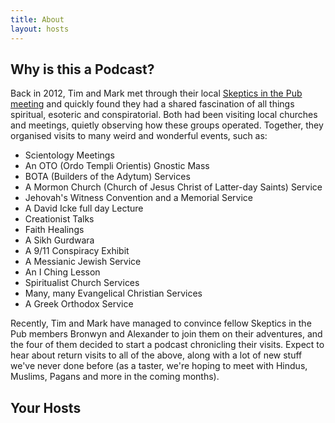 ```yaml
---
title: About
layout: hosts
---
```


## Why is this a Podcast?

Back in 2012, Tim and Mark met through their local [Skeptics in the Pub meeting](https://www.meetup.com/Wellington-Skeptics-in-the-Pub) and quickly found they had a shared fascination of all things spiritual, esoteric and conspiratorial. Both had been visiting local churches and meetings, quietly observing how these groups operated. Together, they organised visits to many weird and wonderful events, such as:

- Scientology Meetings
- An OTO (Ordo Templi Orientis) Gnostic Mass
- BOTA (Builders of the Adytum) Services
- A Mormon Church (Church of Jesus Christ of Latter-day Saints) Service
- Jehovah's Witness Convention and a Memorial Service
- A David Icke full day Lecture
- Creationist Talks
- Faith Healings
- A Sikh Gurdwara
- A 9/11 Conspiracy Exhibit
- A Messianic Jewish Service
- An I Ching Lesson
- Spiritualist Church Services
- Many, many Evangelical Christian Services
- A Greek Orthodox Service

Recently, Tim and Mark have managed to convince fellow Skeptics in the Pub members Bronwyn and Alexander to join them on their adventures, and the four of them decided to start a podcast chronicling their visits. Expect to hear about return visits to all of the above, along with a lot of new stuff we've never done before (as a taster, we're hoping to meet with Hindus, Muslims, Pagans and more in the coming months).

## Your Hosts
